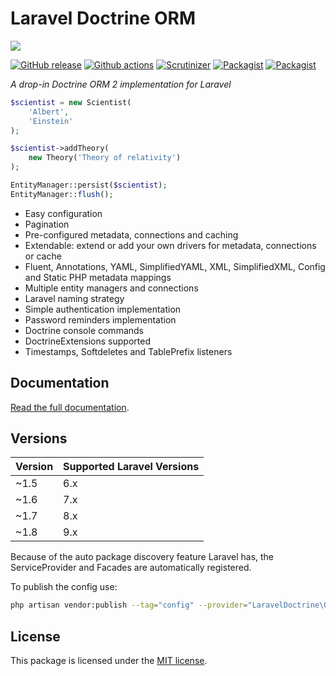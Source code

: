 # Laravel Doctrine ORM

<img src="https://cloud.githubusercontent.com/assets/7728097/12726966/cf009822-c91a-11e5-8f19-63ce1d77e8b2.jpg"/>

[![GitHub release](https://img.shields.io/github/release/laravel-doctrine/orm.svg?style=flat-square)](https://packagist.org/packages/laravel-doctrine/orm)
[![Github actions](https://github.com/laravel-doctrine/orm/workflows/CI/badge.svg?branch=1.8)](https://github.com/laravel-doctrine/orm/actions?query=workflow%3ACI+branch%3A1.7)
[![Scrutinizer](https://img.shields.io/scrutinizer/g/laravel-doctrine/orm.svg?style=flat-square)](https://github.com/laravel-doctrine/orm)
[![Packagist](https://img.shields.io/packagist/dm/laravel-doctrine/orm.svg?style=flat-square)](https://packagist.org/packages/laravel-doctrine/orm)
[![Packagist](https://img.shields.io/packagist/dt/laravel-doctrine/orm.svg?style=flat-square)](https://packagist.org/packages/laravel-doctrine/orm)

*A drop-in Doctrine ORM 2 implementation for Laravel*

```php
$scientist = new Scientist(
    'Albert',
    'Einstein'
);

$scientist->addTheory(
    new Theory('Theory of relativity')
);

EntityManager::persist($scientist);
EntityManager::flush();
```

* Easy configuration
* Pagination
* Pre-configured metadata, connections and caching
* Extendable: extend or add your own drivers for metadata, connections or cache
* Fluent, Annotations, YAML, SimplifiedYAML, XML, SimplifiedXML, Config and Static PHP metadata mappings
* Multiple entity managers and connections
* Laravel naming strategy
* Simple authentication implementation
* Password reminders implementation
* Doctrine console commands
* DoctrineExtensions supported
* Timestamps, Softdeletes and TablePrefix listeners

## Documentation

[Read the full documentation](http://laraveldoctrine.org/docs/current/orm).

## Versions

Version | Supported Laravel Versions
:---------|:----------
~1.5 | 6.x
~1.6 | 7.x
~1.7 | 8.x
~1.8 | 9.x

Because of the auto package discovery feature Laravel has, the ServiceProvider and Facades are automatically registered.

To publish the config use:

```bash
php artisan vendor:publish --tag="config" --provider="LaravelDoctrine\ORM\DoctrineServiceProvider"
```

## License

This package is licensed under the [MIT license](https://github.com/laravel-doctrine/orm/blob/master/LICENSE).
